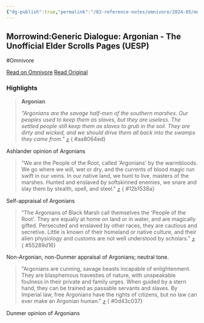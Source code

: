 ```yaml
---
{"dg-publish":true,"permalink":"/02-reference-notes/omnivore/2024-05/morrowind-generic-dialogue-argonian-the-unofficial-elder-scrolls-pages-uesp/","title":"Morrowind:Generic Dialogue: Argonian - The Unofficial Elder Scrolls Pages (UESP)\n","metatags":{"description":"The UESPWiki – Your source for The Elder Scrolls since 1995","og:image":"https://i.imgur.com/LmCg5HX.png"},"tags":["MW-May-Modathon-2024"]}
---
```



## Morrowind:Generic Dialogue: Argonian - The Unofficial Elder Scrolls Pages (UESP)
#Omnivore

[Read on Omnivore](https://omnivore.app/me/morrowind-generic-dialogue-a-the-unofficial-elder-scrolls-pages--18f3dca0d47)
[Read Original](https://en.uesp.net/wiki/Morrowind:Generic_Dialogue_A)

### Highlights

> **Argonian**
> 
> _"Argonians are the savage half-men of the southern marshes. Our peoples used to keep them as slaves, but they are useless. The settled people still keep them as slaves to grub in the soil. They are dirty and wicked, and we should drive them all back into the swamps they came from."_ [⤴️](https://omnivore.app/me/morrowind-generic-dialogue-a-the-unofficial-elder-scrolls-pages--18f3dca0d47#aa8064ed-f5f9-4563-8b67-25be2654ab95) 
{ #aa8064ed}


Ashlander opinion of Argonians

> "We are the People of the Root, called 'Argonians' by the warmbloods. We go where we will, wet or dry, and the currents of blood magic run swift in our veins. In our native land, we hunt to live, masters of the marshes. Hunted and enslaved by softskinned enemies, we snare and slay them by stealth, spell, and steel." [⤴️](https://omnivore.app/me/morrowind-generic-dialogue-a-the-unofficial-elder-scrolls-pages--18f3dca0d47#12b1538a-25b2-479f-a716-924f52fa8959) 
{ #12b1538a}


Self-appraisal of Argonians

> "The Argonians of Black Marsh call themselves the 'People of the Root'. They are equally at home on land or in water, and are magically gifted. Persecuted and enslaved by other races, they are cautious and secretive. Little is known of their homeland or native culture, and their alien physiology and customs are not well understood by scholars." [⤴️](https://omnivore.app/me/morrowind-generic-dialogue-a-the-unofficial-elder-scrolls-pages--18f3dca0d47#55289d16-5606-4533-a4a3-92852551e568) 
{ #55289d16}


Non-Argonian, non-Dunmer appraisal of Argonians; neutral tone.

> "Argonians are cunning, savage beasts incapable of enlightenment. They are blasphemous travesties of nature, with unspeakable foulness in their private and family urges. When guided by a stern hand, they can be trained as passable servants and slaves. By Imperial law, free Argonians have the rights of citizens, but no law can ever make an Argonian human." [⤴️](https://omnivore.app/me/morrowind-generic-dialogue-a-the-unofficial-elder-scrolls-pages--18f3dca0d47#0d43c037-27f2-4bac-ac7c-b3f55e11cb0d) 
{ #0d43c037}


Dunmer opinion of Argonians


